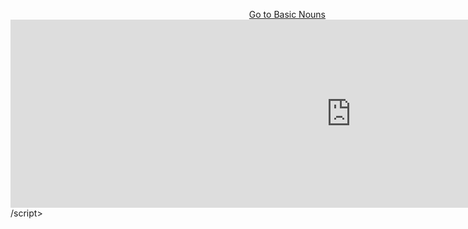  <p>
  <a style="float:right;" href="BasicNouns.html" class="btn2"> Go to Basic Nouns</a>
  </p> 
  <div style="clear:both;"> </div>
  
  <iframe src="https://h5p.org/h5p/embed/400689" width="1090" height="301" frameborder="0" allowfullscreen="allowfullscreen"></iframe><script src="https://h5p.org/sites/all/modules/h5p/library/js/h5p-resizer.js" charset="UTF-8"></script>/script>

